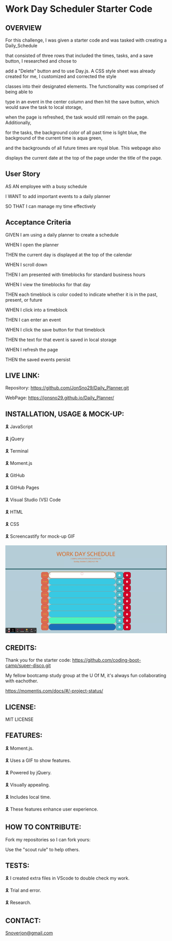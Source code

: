 # Work Day Scheduler Starter Code

## OVERVIEW

For this challenge, I was given a starter code and was tasked with creating a Daily_Schedule 

that consisted of three rows that included the times, tasks, and a save button, I researched and chose to

add a "Delete" button and to use Day.js. A CSS style sheet was already created for me, I customized and corrected the style 

classes into their designated elements. The functionality was comprised of being able to 

type in an event in the center column and then hit the save button, which would save the task to local storage,

when the page is refreshed, the task would still remain on the page. Additionally, 

for the tasks, the background color of all past time is light blue, the background of the current time is aqua green,

and the backgrounds of all future times are royal blue. This webpage also 

displays the current date at the top of the page under the title of the page.

## User Story

AS AN employee with a busy schedule

I WANT to add important events to a daily planner

SO THAT I can manage my time effectively

## Acceptance Criteria

GIVEN I am using a daily planner to create a schedule

WHEN I open the planner

THEN the current day is displayed at the top of the calendar

WHEN I scroll down

THEN I am presented with timeblocks for standard business hours

WHEN I view the timeblocks for that day

THEN each timeblock is color coded to indicate whether it is in the past, present, or future

WHEN I click into a timeblock

THEN I can enter an event

WHEN I click the save button for that timeblock

THEN the text for that event is saved in local storage

WHEN I refresh the page

THEN the saved events persist

## LIVE LINK:

Repository: https://github.com/JonSno29/Daily_Planner.git

WebPage: https://jonsno29.github.io/Daily_Planner/

## INSTALLATION, USAGE & MOCK-UP:

🎗 JavaScript

🎗 jQuery

🎗 Terminal

🎗 Moment.js

🎗 GitHub

🎗 GitHub Pages

🎗 Visual Studio (VS) Code

🎗 HTML

🎗 CSS

🎗 Screencastify for mock-up GIF

![](ScheduleMU.gif)
 
## CREDITS:

Thank you for the starter code: https://github.com/coding-boot-camp/super-disco.git

My fellow bootcamp study group at the U Of M, it's always fun collaborating with eachother.

https://momentjs.com/docs/#/-project-status/

## LICENSE:

MIT LICENSE

## FEATURES:

🎗 Moment.js.

🎗 Uses a GIF to show features.

🎗 Powered by jQuery.

🎗 Visually appealing.

🎗 Includes local time.

🎗 These features enhance user experience.

## HOW TO CONTRIBUTE:

Fork my repositories so I can fork yours:

Use the "scout rule" to help others.

## TESTS:

🎗 I created extra files in VScode to double check my work.

🎗 Trial and error.

🎗 Research.

## CONTACT:

Snoverjon@gmail.com
